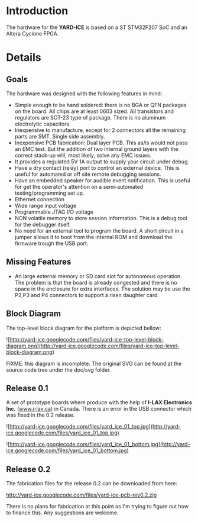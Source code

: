 # Introduction #

The hardware for the **YARD-ICE** is based on a ST STM32F207 SoC and an Altera Cyclone FPGA.

# Details #

## Goals ##

The hardware was designed with the following features in mind:
  * Simple enough to be hand soldered: there is no BGA or QFN packages on the board. All chips are at least 0603 sized. All transistors and regulators are SOT-23 type of package. There is no aluminum electrolytic capacitors.
  * Inexpensive to manufacture, except for 2 connectors all the remaining parts are SMT. Single side assembly.
  * Inexpensive PCB fabrication: Dual layer PCB. This as/is would not pass an EMC test. But the addition of two internal ground layers with the correct stack-up will, most likely, solve any EMC issues.
  * It provides a regulated 5V 1A output to supply your circuit under debug.
  * Have a dry contact (relay) port to control an external device. This is useful for automated or off site remote debugging sessions.
  * Have an embedded speaker for audible event notification. This is useful for get the operator's attention on a semi-automated testing/programming set up.
  * Ethernet connection
  * Wide range input voltage
  * Programmable JTAG I/O voltage
  * NON volatile memory to store session information. This is a debug tool for the debugger itself.
  * No need for an external tool to program the board. A short circuit in a jumper allows it to boot from the internal ROM and download the firmware trough the USB port.

## Missing Features ##

  * An large external memory or SD card slot for autonomous operation. The problem is that the board is already congested and there is no space in the enclosure for extra interfaces. The solution may be use the P2,P3 and P4 connectors to support a risen daughter card.

## Block Diagram ##

The top-level block diagram for the platform is depicted bellow:

![http://yard-ice.googlecode.com/files/yard-ice-top-level-block-diagram.png](http://yard-ice.googlecode.com/files/yard-ice-top-level-block-diagram.png)

FIXME: this diagram is incomplete. The original SVG can be found at the source code tree under the doc/svg folder.

## Release 0.1 ##

A set of prototype boards where produce with the help of **I-LAX Electronics Inc.** (www.i-lax.ca) in Canada.
There is an error in the USB connector which was fixed in the 0.2 release.

![http://yard-ice.googlecode.com/files/yard_ice_01_top.jpg](http://yard-ice.googlecode.com/files/yard_ice_01_top.jpg)

![http://yard-ice.googlecode.com/files/yard_ice_01_bottom.jpg](http://yard-ice.googlecode.com/files/yard_ice_01_bottom.jpg)

## Release 0.2 ##

The fabrication files for the release 0.2 can be downloaded from here:

http://yard-ice.googlecode.com/files/yard-ice-pcb-rev0.2.zip

There is no plans for fabrication at this point as I'm trying to figure out how to finance this. Any suggestions are welcome.